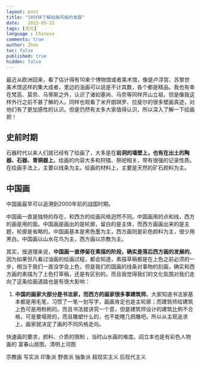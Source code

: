 ```yaml
---
layout: post
title: "10分钟了解绘画风格的发展"
date:   2022-05-22
tags: [文化]
language : Chinese
comments: true
author: Zhen
toc: false
published: true
hidden: false
---
```

最近从欧洲回来，看了估计得有10来个博物馆或者美术馆，像是卢浮宫、苏黎世美术馆这样的集大成者，里边的油画可以说是不计其数，各个都是精品。我也有幸在梵高、莫奈、马蒂斯之外，认识了诸如塞尚、马奈等同样开山立祖，但是像我这样外行之前不甚了解的人。同样也观看了米开朗琪罗、拉斐尔的很多壁画真迹，对他们有了更加感性的认识。但是仍然有太多大家值得认识，所以深入了解一下绘画把！

## 史前时期
石器时代以来人们就已经有了绘画了，大多是在**岩洞的墙壁上，也有在出土的陶器、石器、青铜器上**。绘画的内容大多和狩猎、祭祀相关，带有很强的记录性质。在绘画手法上，主要以线条为主。绘画的材料上，主要是天然的矿石颜料为主。

## 中国画
中国画最早可以追溯到2000年前的战国时期。

中国画一直是独特的存在，和西方的绘画风格迥然不同。中国画用的点和线，西方的画是用的面。中国画是画出的是轮廓，留白的是主体，而西方画画出来的是主题，轮廓是省略的。中国画基本是黑色墨为主，西方画则是彩色颜料为主，很少用黑白。中国画以山水花鸟为主，西方画以宗教为主。

其实，按道理来说，**中国画一直停留在素描的阶段，确实是落后西方画的发展的**。因为如果但凡看过油画的绘画过程，都会知道，素描草稿都是在上色之前必须的一步，相当于我们一直没学会上色，但是我们的国画的线条对事物的刻画，确实和西方画的素描为了上色打草稿，还是有区别的。而且我觉得我们的文化氛围对我们走向了这条绘画道路也是有很大影响：

 1. **中国的画家大部分是书法家，而西方的画家很多事建筑师**。大家知道书法家基本都是用毛笔，习惯了一笔一划写字，画画肯定也是主轮廓；而建筑师给建筑上色可是用粉刷的。而且书法就讲究一个意，但是建筑师设计的建筑比例不合格，可是要塌房的，而且雕塑什么的，也不能瞎几把雕吧。所以从主观追求上，画家就决定了画的不同风格走向。

快速画的要求，颜料、介质的限制 ，当时山水画的难度。阎立本也是有彩色人物画的
富春山居图，清明上河图


宗教画
写实派
印象派
野兽派
抽象派
超现实主义
后现代主义


<!--stackedit_data:
eyJoaXN0b3J5IjpbMTk0MTc4NjgwNiwxMzAzOTIyNDIyLC0xOD
k1ODQ2ODI3LC02OTQ4MDQzNjEsLTI5MDA0NjkzMCwtMjQ0MTc0
NTE1XX0=
-->